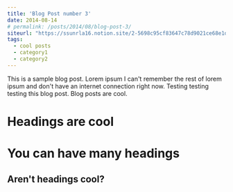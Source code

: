 ```yaml
---
title: 'Blog Post number 3'
date: 2014-08-14
# permalink: /posts/2014/08/blog-post-3/
siteurl: "https://ssunrla16.notion.site/2-5698c95cf83647c78d9021ce68e1dd59?pvs=4"
tags:
  - cool posts
  - category1
  - category2
---
```


This is a sample blog post. Lorem ipsum I can't remember the rest of lorem ipsum and don't have an internet connection right now. Testing testing testing this blog post. Blog posts are cool. 

Headings are cool
======

You can have many headings
======

Aren't headings cool?
------
